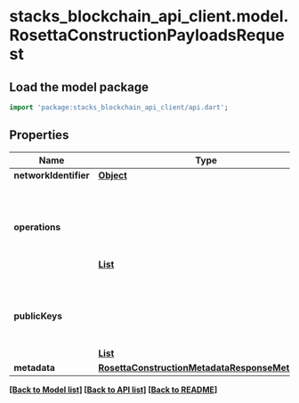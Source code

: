 # stacks_blockchain_api_client.model.RosettaConstructionPayloadsRequest

## Load the model package
```dart
import 'package:stacks_blockchain_api_client/api.dart';
```

## Properties
Name | Type | Description | Notes
------------ | ------------- | ------------- | -------------
**networkIdentifier** | [**Object**](Object.md) |  | 
**operations** | [**List<Object>**](Object.md) |  | [default to const []]
**publicKeys** | [**List<Object>**](Object.md) |  | [optional] [default to const []]
**metadata** | [**RosettaConstructionMetadataResponseMetadata**](RosettaConstructionMetadataResponseMetadata.md) |  | [optional] 

[[Back to Model list]](../README.md#documentation-for-models) [[Back to API list]](../README.md#documentation-for-api-endpoints) [[Back to README]](../README.md)


